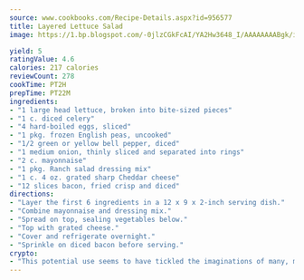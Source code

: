 ```yaml
---
source: www.cookbooks.com/Recipe-Details.aspx?id=956577
title: Layered Lettuce Salad
image: https://1.bp.blogspot.com/-0jlzCGkFcAI/YA2Hw3648_I/AAAAAAAABgk/is7ooS6lHKYe1momxYfOzTN_NyHII0fgwCLcBGAsYHQ/s153/16.png

yield: 5
ratingValue: 4.6
calories: 217 calories
reviewCount: 278
cookTime: PT2H
prepTime: PT22M
ingredients:
- "1 large head lettuce, broken into bite-sized pieces"
- "1 c. diced celery"
- "4 hard-boiled eggs, sliced"
- "1 pkg. frozen English peas, uncooked"
- "1/2 green or yellow bell pepper, diced"
- "1 medium onion, thinly sliced and separated into rings"
- "2 c. mayonnaise"
- "1 pkg. Ranch salad dressing mix"
- "1 c. 4 oz. grated sharp Cheddar cheese"
- "12 slices bacon, fried crisp and diced"
directions:
- "Layer the first 6 ingredients in a 12 x 9 x 2-inch serving dish."
- "Combine mayonnaise and dressing mix."
- "Spread on top, sealing vegetables below."
- "Top with grated cheese."
- "Cover and refrigerate overnight."
- "Sprinkle on diced bacon before serving."
crypto:
- "This potential use seems to have tickled the imaginations of many, many bitcoin fanciers."
---
```

